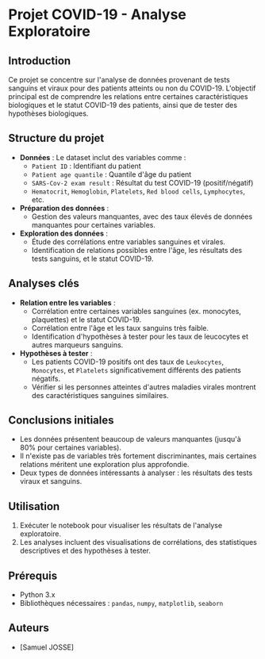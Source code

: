 # Projet COVID-19 - Analyse Exploratoire

## Introduction
Ce projet se concentre sur l'analyse de données provenant de tests sanguins et viraux pour des patients atteints ou non du COVID-19. L'objectif principal est de comprendre les relations entre certaines caractéristiques biologiques et le statut COVID-19 des patients, ainsi que de tester des hypothèses biologiques.

## Structure du projet
- **Données** : Le dataset inclut des variables comme :
  - `Patient ID` : Identifiant du patient
  - `Patient age quantile` : Quantile d'âge du patient
  - `SARS-Cov-2 exam result` : Résultat du test COVID-19 (positif/négatif)
  - `Hematocrit`, `Hemoglobin`, `Platelets`, `Red blood cells`, `Lymphocytes`, etc.
- **Préparation des données** :
  - Gestion des valeurs manquantes, avec des taux élevés de données manquantes pour certaines variables.
- **Exploration des données** :
  - Étude des corrélations entre variables sanguines et virales.
  - Identification de relations possibles entre l'âge, les résultats des tests sanguins, et le statut COVID-19.
  
## Analyses clés
- **Relation entre les variables** :
  - Corrélation entre certaines variables sanguines (ex. monocytes, plaquettes) et le statut COVID-19.
  - Corrélation entre l'âge et les taux sanguins très faible.
  - Identification d'hypothèses à tester pour les taux de leucocytes et autres marqueurs sanguins.
- **Hypothèses à tester** :
  - Les patients COVID-19 positifs ont des taux de `Leukocytes`, `Monocytes`, et `Platelets` significativement différents des patients négatifs.
  - Vérifier si les personnes atteintes d'autres maladies virales montrent des caractéristiques sanguines similaires.

## Conclusions initiales
- Les données présentent beaucoup de valeurs manquantes (jusqu'à 80% pour certaines variables).
- Il n'existe pas de variables très fortement discriminantes, mais certaines relations méritent une exploration plus approfondie.
- Deux types de données intéressants à analyser : les résultats des tests viraux et sanguins.

## Utilisation
1. Exécuter le notebook pour visualiser les résultats de l'analyse exploratoire.
2. Les analyses incluent des visualisations de corrélations, des statistiques descriptives et des hypothèses à tester.

## Prérequis
- Python 3.x
- Bibliothèques nécessaires : `pandas`, `numpy`, `matplotlib`, `seaborn`

## Auteurs
- [Samuel JOSSE]


